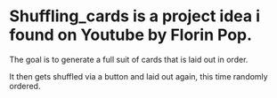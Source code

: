 # Shuffling_cards is a project idea i found on Youtube by Florin Pop.

The goal is to generate a full suit of cards that is laid out in order.

It then gets shuffled via a button and laid out again, this time randomly ordered.

